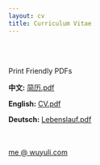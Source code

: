 ```yaml
---
layout: cv
title: Curriculum Vitae
---
```


<br />
<br />

Print Friendly PDFs
<br />

__中文:__ <a href="https://yuliwu.github.io/cv/print/简历_吴玉立.pdf" target="_blank">简历.pdf</a>

__English:__ <a href="https://yuliwu.github.io/cloud/ba/CV_YuliWu.pdf" target="_blank">CV.pdf</a>

__Deutsch:__ <a href="https://yuliwu.github.io/cloud/ba/Lebenslauf_YuliWu.pdf" target="_blank">Lebenslauf.pdf</a>

<br />
<br />
<div id="webaddress">
<a href="mailto:me@wuyuli.com">me @ wuyuli.com</a>
<!--( have a try, it really works 😹 )</p> -->
</div>